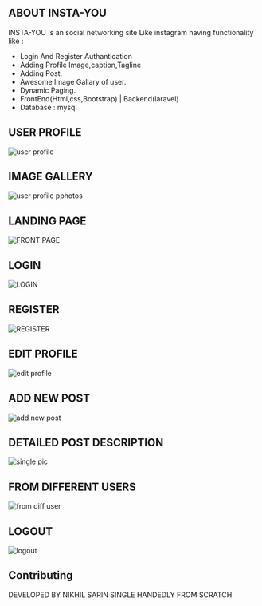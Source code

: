 
## ABOUT INSTA-YOU

INSTA-YOU Is an social networking site Like instagram having functionality like :

- Login And Register Authantication
- Adding Profile Image,caption,Tagline
- Adding Post.
- Awesome Image Gallary of user.
- Dynamic Paging.
- FrontEnd(Html,css,Bootstrap) | Backend(laravel)
- Database : mysql

## USER PROFILE

![user profile](https://user-images.githubusercontent.com/37737194/106667952-a4a75f00-65cf-11eb-9851-5d096330768c.PNG)

## IMAGE GALLERY

![user profile pphotos](https://user-images.githubusercontent.com/37737194/106668612-7bd39980-65d0-11eb-92cb-0b73b0d6f030.PNG)

## LANDING PAGE 

![FRONT PAGE](https://user-images.githubusercontent.com/37737194/106667756-57c38880-65cf-11eb-85cb-9a04c6927150.PNG)

## LOGIN 

![LOGIN](https://user-images.githubusercontent.com/37737194/106667700-44b0b880-65cf-11eb-8f70-fa56be9cd5a5.PNG)

## REGISTER

![REGISTER](https://user-images.githubusercontent.com/37737194/106667939-9c4f2400-65cf-11eb-89bd-694e4d6fe627.PNG)

## EDIT PROFILE

![edit profile](https://user-images.githubusercontent.com/37737194/106668163-f4862600-65cf-11eb-91a1-1bd6ea4d796b.PNG)

## ADD NEW POST 

![add new post](https://user-images.githubusercontent.com/37737194/106668370-31eab380-65d0-11eb-8581-7eee672e1ea8.PNG)

## DETAILED POST DESCRIPTION 

![single pic](https://user-images.githubusercontent.com/37737194/106668043-c7397800-65cf-11eb-9b33-4989ffd9e69d.PNG)

## FROM DIFFERENT USERS 

![from diff user](https://user-images.githubusercontent.com/37737194/106668126-e89a6400-65cf-11eb-96f1-ca03460b238c.PNG)

## LOGOUT

![logout](https://user-images.githubusercontent.com/37737194/106668072-d3253a00-65cf-11eb-99dd-e8e5f6a04f34.PNG)


## Contributing

DEVELOPED BY NIKHIL SARIN SINGLE HANDEDLY FROM SCRATCH
